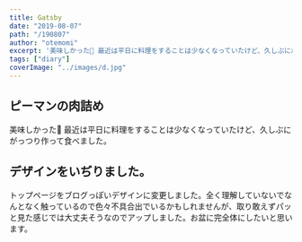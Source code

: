 ```yaml
---
title: Gatsby
date: "2019-08-07"
path: "/190807"
author: "otemomi"
excerpt: '美味しかった🤤 最近は平日に料理をすることは少なくなっていたけど、久しぶにがっつり作って食べました。'
tags: ["diary"]
coverImage: "../images/d.jpg"
---
```


## ピーマンの肉詰め
美味しかった🤤 最近は平日に料理をすることは少なくなっていたけど、久しぶにがっつり作って食べました。

## デザインをいぢりました。
トップページをブログっぽいデザインに変更しました。全く理解していないでなんとなく触っているので色々不具合出でいるかもしれませんが、取り敢えずパッと見た感じでは大丈夫そうなのでアップしました。お盆に完全体にしたいと思います。